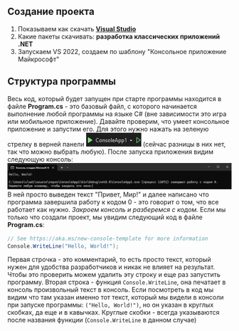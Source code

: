 ## Создание проекта
1. Показываем как скачать [**Visual Studio**](https://visualstudio.microsoft.com/ru/)
2. Какие пакеты скачивать: **разработка классических приложений .NET**
3. Запускаем VS 2022, создаем по шаблону "Консольное приложение Майкрософт"
## Структура программы
Весь код, который будет запущен при старте программы находится в файле **Program.cs** - это базовый файл, с которого начинается выполнение любой программы на языке C# (вне зависимости это игра или мобильное приложение).
Давайте проверим, что умеет консольное приложение и запустим его. Для этого нужно нажать на зеленую стрелку в верней панели ![](../Images/GreenArrow.png) (сейчас разницы в них нет, так что можно выбрать любую). После запуска приложения видим следующую консоль:
![](../Images/ConsoleProgramOutput.png)
В ней просто выведен текст "Привет, Мир!" и далее написано что программа завершила работу к кодом 0 - это говорит о том, что все работает как нужно.
*Закроем консоль и разберемся с кодом.*
Если мы только что создали проект, мы увидим следующий код в файле **Program.cs**:
``` cs
// See https://aka.ms/new-console-template for more information
Console.WriteLine("Hello, World!");
```
Первая строчка - это комментарий, то есть просто текст, который нужен для удобства разработчиков и никак не влияет на результат. Чтобы это проверить можем удалить эту строку и еще раз запустить программу.
Вторая строка - функция `Console.WriteLine`, она печатает в консоль произвольный текст в консоль. Если посмотреть в код мы видим что там указан именно тот текст, который мы видели в консоли при запуске программы: `("Hello, World!")`, но он указан в круглых скобках, да еще и в кавычках.
Круглые скобки - всегда указываются после названия функции (`Console.WriteLine` в данном случае)